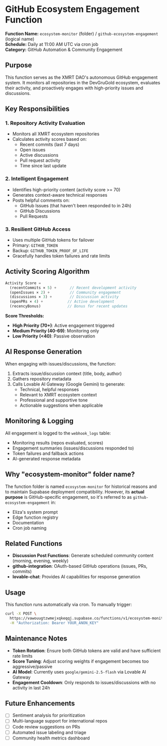 # GitHub Ecosystem Engagement Function

**Function Name:** `ecosystem-monitor` (folder) / `github-ecosystem-engagement` (logical name)  
**Schedule:** Daily at 11:00 AM UTC via cron job  
**Category:** GitHub Automation & Community Engagement

## Purpose

This function serves as the XMRT DAO's autonomous GitHub engagement system. It monitors all repositories in the DevGruGold ecosystem, evaluates their activity, and proactively engages with high-priority issues and discussions.

## Key Responsibilities

### 1. **Repository Activity Evaluation**
- Monitors all XMRT ecosystem repositories
- Calculates activity scores based on:
  - Recent commits (last 7 days)
  - Open issues
  - Active discussions
  - Pull request activity
  - Time since last update

### 2. **Intelligent Engagement**
- Identifies high-priority content (activity score >= 70)
- Generates context-aware technical responses
- Posts helpful comments on:
  - GitHub Issues (that haven't been responded to in 24h)
  - GitHub Discussions
  - Pull Requests

### 3. **Resilient GitHub Access**
- Uses multiple GitHub tokens for failover
- Primary: `GITHUB_TOKEN`
- Backup: `GITHUB_TOKEN_PROOF_OF_LIFE`
- Gracefully handles token failures and rate limits

## Activity Scoring Algorithm

```typescript
Activity Score = 
  (recentCommits × 5) +      // Recent development activity
  (openIssues × 2) +         // Community engagement
  (discussions × 3) +        // Discussion activity
  (openPRs × 4) +           // Active development
  (recencyBonus)            // Bonus for recent updates
```

**Score Thresholds:**
- **High Priority (70+)**: Active engagement triggered
- **Medium Priority (40-69)**: Monitoring only
- **Low Priority (<40)**: Passive observation

## AI Response Generation

When engaging with issues/discussions, the function:
1. Extracts issue/discussion context (title, body, author)
2. Gathers repository metadata
3. Calls Lovable AI Gateway (Google Gemini) to generate:
   - Technical, helpful responses
   - Relevant to XMRT ecosystem context
   - Professional and supportive tone
   - Actionable suggestions when applicable

## Monitoring & Logging

All engagement is logged to the `webhook_logs` table:
- Monitoring results (repos evaluated, scores)
- Engagement summaries (issues/discussions responded to)
- Token failures and fallback actions
- AI-generated response metadata

## Why "ecosystem-monitor" folder name?

The function folder is named `ecosystem-monitor` for historical reasons and to maintain Supabase deployment compatibility. However, its **actual purpose** is GitHub-specific engagement, so it's referred to as `github-ecosystem-engagement` in:
- Eliza's system prompt
- Edge function registry
- Documentation
- Cron job naming

## Related Functions

- **Discussion Post Functions**: Generate scheduled community content (morning, evening, weekly)
- **github-integration**: OAuth-based GitHub operations (issues, PRs, commits)
- **lovable-chat**: Provides AI capabilities for response generation

## Usage

This function runs automatically via cron. To manually trigger:

```bash
curl -X POST \
  https://vawouugtzwmejxqkeqqj.supabase.co/functions/v1/ecosystem-monitor \
  -H "Authorization: Bearer YOUR_ANON_KEY"
```

## Maintenance Notes

- **Token Rotation**: Ensure both GitHub tokens are valid and have sufficient rate limits
- **Score Tuning**: Adjust scoring weights if engagement becomes too aggressive/passive
- **AI Model**: Currently uses `google/gemini-2.5-flash` via Lovable AI Gateway
- **Engagement Cooldown**: Only responds to issues/discussions with no activity in last 24h

## Future Enhancements

- [ ] Sentiment analysis for prioritization
- [ ] Multi-language support for international repos
- [ ] Code review suggestions on PRs
- [ ] Automated issue labeling and triage
- [ ] Community health metrics dashboard
